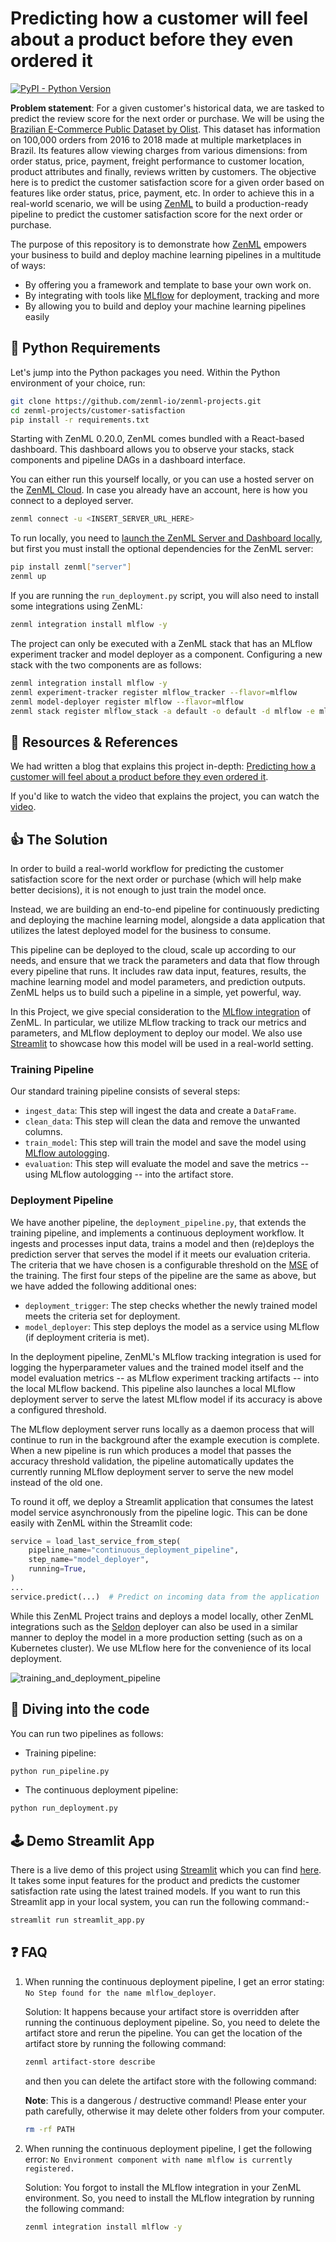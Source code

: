 # Predicting how a customer will feel about a product before they even ordered it

[![PyPI - Python Version](https://img.shields.io/pypi/pyversions/zenml)](https://pypi.org/project/zenml/)

**Problem statement**: For a given customer's historical data, we are tasked to
predict the review score for the next order or purchase. We will be using
the [Brazilian E-Commerce Public Dataset by Olist](https://www.kaggle.com/datasets/olistbr/brazilian-ecommerce).
This dataset has information on 100,000 orders from 2016 to 2018 made at
multiple marketplaces in Brazil. Its features allow viewing charges from various
dimensions: from order status, price, payment, freight performance to customer
location, product attributes and finally, reviews written by customers. The
objective here is to predict the customer satisfaction score for a given order
based on features like order status, price, payment, etc. In order to achieve
this in a real-world scenario, we will be using [ZenML](https://zenml.io/) to
build a production-ready pipeline to predict the customer satisfaction score for
the next order or purchase.

The purpose of this repository is to demonstrate
how [ZenML](https://github.com/zenml-io/zenml) empowers your business to build
and deploy machine learning pipelines in a multitude of ways:

- By offering you a framework and template to base your own work on.
- By integrating with tools like [MLflow](https://mlflow.org/) for deployment,
  tracking and more
- By allowing you to build and deploy your machine learning pipelines easily

## :snake: Python Requirements

Let's jump into the Python packages you need. Within the Python environment of
your choice, run:

```bash
git clone https://github.com/zenml-io/zenml-projects.git
cd zenml-projects/customer-satisfaction
pip install -r requirements.txt
```

Starting with ZenML 0.20.0, ZenML comes bundled with a React-based dashboard.
This dashboard allows you
to observe your stacks, stack components and pipeline DAGs in a dashboard
interface.

You can either run this yourself locally, or you can use a hosted server on
the [ZenML Cloud](https://cloud.zenml.io).
In case you already have an account, here is how you connect to a deployed
server.

```bash
zenml connect -u <INSERT_SERVER_URL_HERE>
```

To run locally, you need
to [launch the ZenML Server and Dashboard locally](https://docs.zenml.io/user-guide/starter-guide#explore-the-dashboard),
but first you must install the optional dependencies for the ZenML server:

```bash
pip install zenml["server"]
zenml up
```

If you are running the `run_deployment.py` script, you will also need to install
some integrations using ZenML:

```bash
zenml integration install mlflow -y
``` 

The project can only be executed with a ZenML stack that has an MLflow
experiment tracker and model deployer as a component. Configuring a new stack
with the two components are as follows:

```bash
zenml integration install mlflow -y
zenml experiment-tracker register mlflow_tracker --flavor=mlflow
zenml model-deployer register mlflow --flavor=mlflow
zenml stack register mlflow_stack -a default -o default -d mlflow -e mlflow_tracker --set
```

## 📙 Resources & References

We had written a blog that explains this project
in-depth: [Predicting how a customer will feel about a product before they even ordered it](https://blog.zenml.io/customer_satisfaction/).

If you'd like to watch the video that explains the project, you can watch
the [video](https://youtu.be/L3_pFTlF9EQ).

## :thumbsup: The Solution

In order to build a real-world workflow for predicting the customer satisfaction
score for the next order or purchase (which will help make better decisions), it
is not enough to just train the model once.

Instead, we are building an end-to-end pipeline for continuously predicting and
deploying the machine learning model, alongside a data application that utilizes
the latest deployed model for the business to consume.

This pipeline can be deployed to the cloud, scale up according to our needs, and
ensure that we track the parameters and data that flow through every pipeline
that runs. It includes raw data input, features, results, the machine learning
model and model parameters, and prediction outputs. ZenML helps us to build such
a pipeline in a simple, yet powerful, way.

In this Project, we give special consideration to
the [MLflow integration](https://docs.zenml.io/stacks-and-components/component-guide/model-deployers/mlflow)
of ZenML. In particular, we utilize MLflow tracking to track our metrics and
parameters, and MLflow deployment to deploy our model. We also
use [Streamlit](https://streamlit.io/) to showcase how this model will be used
in a real-world setting.

### Training Pipeline

Our standard training pipeline consists of several steps:

- `ingest_data`: This step will ingest the data and create a `DataFrame`.
- `clean_data`: This step will clean the data and remove the unwanted columns.
- `train_model`: This step will train the model and save the model
  using [MLflow autologging](https://www.mlflow.org/docs/latest/tracking.html).
- `evaluation`: This step will evaluate the model and save the metrics -- using
  MLflow autologging -- into the artifact store.

### Deployment Pipeline

We have another pipeline, the `deployment_pipeline.py`, that extends the
training pipeline, and implements a continuous deployment workflow. It ingests
and processes input data, trains a model and then (re)deploys the prediction
server that serves the model if it meets our evaluation criteria. The criteria
that we have chosen is a configurable threshold on
the [MSE](https://scikit-learn.org/stable/modules/generated/sklearn.metrics.mean_squared_error.html)
of the training. The first four steps of the pipeline are the same as above, but
we have added the following additional ones:

- `deployment_trigger`: The step checks whether the newly trained model meets
  the criteria set for deployment.
- `model_deployer`: This step deploys the model as a service using MLflow (if
  deployment criteria is met).

In the deployment pipeline, ZenML's MLflow tracking integration is used for
logging the hyperparameter values and the trained model itself and the model
evaluation metrics -- as MLflow experiment tracking artifacts -- into the local
MLflow backend. This pipeline also launches a local MLflow deployment server to
serve the latest MLflow model if its accuracy is above a configured threshold.

The MLflow deployment server runs locally as a daemon process that will continue
to run in the background after the example execution is complete. When a new
pipeline is run which produces a model that passes the accuracy threshold
validation, the pipeline automatically updates the currently running MLflow
deployment server to serve the new model instead of the old one.

To round it off, we deploy a Streamlit application that consumes the latest
model service asynchronously from the pipeline logic. This can be done easily
with ZenML within the Streamlit code:

```python
service = load_last_service_from_step(
    pipeline_name="continuous_deployment_pipeline",
    step_name="model_deployer",
    running=True,
)
...
service.predict(...)  # Predict on incoming data from the application
```

While this ZenML Project trains and deploys a model locally, other ZenML
integrations such as
the [Seldon](https://docs.zenml.io/stacks-and-components/component-guide/model-deployers/seldon)
deployer can also be used in a similar manner to deploy the model in a more
production setting (such as on a Kubernetes cluster). We use MLflow here for the
convenience of its local deployment.

![training_and_deployment_pipeline](_assets/training_and_deployment_pipeline_updated.png)

## :notebook: Diving into the code

You can run two pipelines as follows:

- Training pipeline:

```bash
python run_pipeline.py
```

- The continuous deployment pipeline:

```bash
python run_deployment.py
```

## 🕹 Demo Streamlit App

There is a live demo of this project using [Streamlit](https://streamlit.io/)
which you can
find [here](https://share.streamlit.io/ayush714/customer-satisfaction/main). It
takes some input features for the product and predicts the customer satisfaction
rate using the latest trained models. If you want to run this Streamlit app in
your local system, you can run the following command:-

```bash
streamlit run streamlit_app.py
```

## :question: FAQ

1. When running the continuous deployment pipeline, I get an error
   stating: `No Step found for the name mlflow_deployer`.

   Solution: It happens because your artifact store is overridden after running
   the continuous deployment pipeline. So, you need to delete the artifact store
   and rerun the pipeline. You can get the location of the artifact store by
   running the following command:

    ```bash
    zenml artifact-store describe
    ```

   and then you can delete the artifact store with the following command:

   **Note**: This is a dangerous / destructive command! Please enter your path
   carefully, otherwise it may delete other folders from your computer.

    ```bash
    rm -rf PATH
    ```

2. When running the continuous deployment pipeline, I get the following
   error: `No Environment component with name mlflow is currently registered.`

   Solution: You forgot to install the MLflow integration in your ZenML
   environment. So, you need to install the MLflow integration by running the
   following command:

    ```bash
    zenml integration install mlflow -y
    ```
